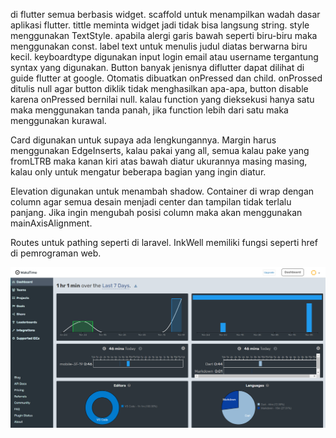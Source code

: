 di flutter semua berbasis widget. scaffold untuk menampilkan wadah dasar aplikasi flutter. tittle meminta widget jadi tidak bisa langsung string. style menggunakan TextStyle. apabila alergi garis bawah seperti biru-biru maka menggunakan const. label text untuk menulis judul diatas berwarna biru kecil. keyboardtype digunakan input login email atau username tergantung syntax yang digunakan. Button banyak jenisnya diflutter dapat dilihat di guide flutter at google. Otomatis dibuatkan onPressed dan child. onProssed ditulis null agar button diklik tidak menghasilkan apa-apa, button disable karena onPressed bernilai null. kalau function yang dieksekusi hanya satu maka menggunakan tanda panah, jika function lebih dari satu maka menggunakan kurawal. 

Card digunakan untuk supaya ada lengkungannya. Margin harus menggunakan EdgeInserts, kalau pakai yang all, semua kalau pake yang fromLTRB maka kanan kiri atas bawah diatur ukurannya masing masing, kalau only untuk mengatur beberapa bagian yang ingin diatur.

Elevation digunakan untuk menambah shadow. Container di wrap dengan column agar semua desain menjadi center dan tampilan tidak terlalu panjang. Jika ingin mengubah posisi column maka akan menggunakan mainAxisAlignment.

Routes untuk pathing seperti di laravel. InkWell memiliki fungsi seperti href di pemrograman web.

![Dashboard](img/dashboard3.png)